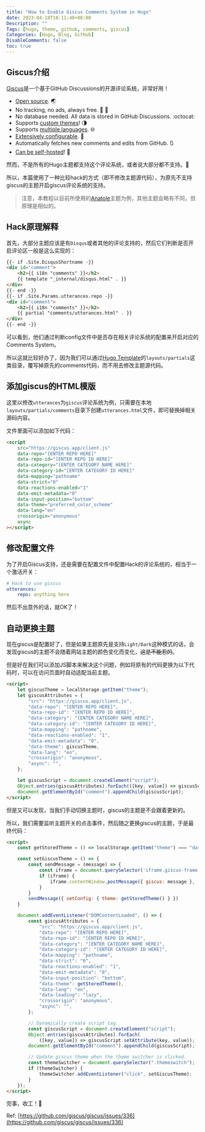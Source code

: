 ```yaml
---
title: "How to Enable Giscus Comments System in Hugo"
date: 2023-04-18T18:11:48+08:00
Description: ""
Tags: [hugo, theme, github, comments, giscus]
Categories: [Hugo, Blog, GitHub]
DisableComments: false
toc: true
---
```


## Giscus介绍

[Giscus](https://giscus.app/)是一个基于GitHub Discussions的开源评论系统，非常好用！

- [Open source](https://github.com/giscus/giscus). 🌏
- No tracking, no ads, always free. 📡 🚫
- No database needed. All data is stored in GitHub Discussions. :octocat:
- Supports [custom themes](https://github.com/giscus/giscus/blob/main/ADVANCED-USAGE.md#data-theme)! 🌗
- Supports [multiple languages](https://github.com/giscus/giscus/blob/main/CONTRIBUTING.md#adding-localizations). 🌐
- [Extensively configurable](https://github.com/giscus/giscus/blob/main/ADVANCED-USAGE.md). 🔧
- Automatically fetches new comments and edits from GitHub. 🔃
- [Can be self-hosted](https://github.com/giscus/giscus/blob/main/SELF-HOSTING.md)! 🤳

然而，不是所有的Hugo主题都支持这个评论系统，或者说大部分都不支持。🫠

所以，本篇使用了一种比较hack的方式（即不修改主题源代码），为原先不支持giscus的主题开启giscus评论系统的支持。

> 注意，本教程以目前所使用的[Anatole](https://github.com/lxndrblz/anatole)主题为例，其他主题会略有不同，但原理是相似的。

## Hack原理解释

首先，大部分主题应该是有`Disqus`或者其他的评论支持的，然后它们判断是否开启评论区一般是这么实现的：

```html
{{- if .Site.DisqusShortname -}}
<div id="comment">
    <h2>{{ i18n "comments" }}</h2>
    {{ template "_internal/disqus.html" . }}
</div>
{{- end -}}
{{- if .Site.Params.utterances.repo -}}
<div id="comment">
    <h2>{{ i18n "comments" }}</h2>
    {{ partial "comments/utterances.html" . }}
</div>
{{- end -}}
```

可以看到，他们通过判断config文件中是否存在相关评论系统的配置来开启对应的Comments System。

所以这就比较好办了，因为我们可以通过[Hugo Template](https://gohugo.io/templates/base/)的`layouts/partials`这类目录，覆写掉原先的comments代码，而不用去修改主题源代码。

## 添加giscus的HTML模版

这里以修改`utterances`为`giscus`评论系统为例，只需要在本地`layouts/partials/comments`目录下创建`utterances.html`文件，即可替换掉相关源码内容。

文件里面可以添加如下代码：

```html
<script 
    src="https://giscus.app/client.js"
    data-repo="[ENTER REPO HERE]"
    data-repo-id="[ENTER REPO ID HERE]"
    data-category="[ENTER CATEGORY NAME HERE]"
    data-category-id="[ENTER CATEGORY ID HERE]"
    data-mapping="pathname"
    data-strict="0"
    data-reactions-enabled="1"
    data-emit-metadata="0"
    data-input-position="bottom"
    data-theme="preferred_color_scheme"
    data-lang="en"
    crossorigin="anonymous"
    async
></script>
```

## 修改配置文件

为了开启Giscus支持，还是需要在配置文件中配置Hack的评论系统的，相当于一个激活开关：

```yaml
# Hack to use giscus
utterances:
    repo: anything here
```

然后不出意外的话，就OK了！

## 自动更换主题

现在giscus是配置好了，但是如果主题原先是支持`Light/Dark`这种模式的话，会发现giscus的主题不会随着网站主题的颜色变化而变化，~~这是不能忍的~~。

但是好在我们可以添加JS脚本来解决这个问题，例如将原有的代码更换为以下代码时，可以在访问页面时自动适配当前主题。

```html
<script>
    let giscusTheme = localStorage.getItem("theme");
    let giscusAttributes = {
        "src": "https://giscus.app/client.js",
        "data-repo": "[ENTER REPO HERE]",
        "data-repo-id": "[ENTER REPO ID HERE]",
        "data-category": "[ENTER CATEGORY NAME HERE]",
        "data-category-id": "[ENTER CATEGORY ID HERE]",
        "data-mapping": "pathname",
        "data-reactions-enabled": "1",
        "data-emit-metadata": "0",
        "data-theme": giscusTheme,
        "data-lang": "en",
        "crossorigin": "anonymous",
        "async": "",
    };

    let giscusScript = document.createElement("script");
    Object.entries(giscusAttributes).forEach(([key, value]) => giscusScript.setAttribute(key, value));
    document.getElementById("comment").appendChild(giscusScript);
</script>
```

但是又可以发现，当我们手动切换主题时，giscus的主题是不会跟着更新的。

所以，我们需要监听主题开关的点击事件，然后随之更换giscus的主题，于是最终代码：

```html
<script>
    const getStoredTheme = () => localStorage.getItem("theme") === "dark" ? "dark" : "light";

    const setGiscusTheme = () => {
        const sendMessage = (message) => {
            const iframe = document.querySelector('iframe.giscus-frame');
            if (iframe) {
                iframe.contentWindow.postMessage({ giscus: message }, 'https://giscus.app');
            }
        }
        sendMessage({ setConfig: { theme: getStoredTheme() } })
    }

    document.addEventListener("DOMContentLoaded", () => {
        const giscusAttributes = {
            "src": "https://giscus.app/client.js",
            "data-repo": "[ENTER REPO HERE]",
            "data-repo-id": "[ENTER REPO ID HERE]",
            "data-category": "[ENTER CATEGORY NAME HERE]",
            "data-category-id": "[ENTER CATEGORY ID HERE]",
            "data-mapping": "pathname",
            "data-strict": "0",
            "data-reactions-enabled": "1",
            "data-emit-metadata": "0",
            "data-input-position": "bottom",
            "data-theme": getStoredTheme(),
            "data-lang": "en",
            "data-loading": "lazy",
            "crossorigin": "anonymous",
            "async": "",
        };

        // Dynamically create script tag.
        const giscusScript = document.createElement("script");
        Object.entries(giscusAttributes).forEach(
            ([key, value]) => giscusScript.setAttribute(key, value));
        document.getElementById("comment").appendChild(giscusScript);

        // Update giscus theme when the theme switcher is clicked.
        const themeSwitcher = document.querySelector(".themeswitch");
        if (themeSwitcher) {
            themeSwitcher.addEventListener("click", setGiscusTheme);
        }
    });
</script>
```

完事，收工！🎉

Ref: [https://github.com/giscus/giscus/issues/336](https://github.com/giscus/giscus/issues/336)
